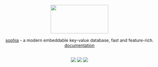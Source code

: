 
<p align="center">
	<a href="http://sphia.org"><img src="http://sphia.org/logo.png" width="190px" height="95px" /></a>
</p>
<p align="center">
	<a href="http://sphia.org">sophia</a> - a modern embeddable key-value database, fast and feature-rich.
	<br>
	<a href="http://sphia.org/documentation.html">documentation</a>
	<br>
	<br>
</p>
<p align="center">
	<a href="https://travis-ci.org/pmwkaa/sophia"><img src="https://travis-ci.org/pmwkaa/sophia.svg?branch=master" /></a>
	<a href="https://scan.coverity.com/projects/5109"><img src="https://scan.coverity.com/projects/5109/badge.svg" /></a>
	<a href="https://coveralls.io/r/pmwkaa/sophia?branch=master"><img src="https://coveralls.io/repos/pmwkaa/sophia/badge.svg?branch=master" /></a>
</p>
